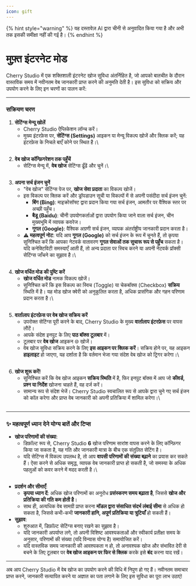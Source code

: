 ```yaml
---
icon: gift
---
```


{% hint style="warning" %}
यह दस्तावेज़ AI द्वारा चीनी से अनुवादित किया गया है और अभी तक इसकी समीक्षा नहीं की गई है।
{% endhint %}

# मुफ़्त इंटरनेट मोड

Cherry Studio में एक शक्तिशाली इंटरनेट खोज सुविधा अंतर्निहित है, जो आपको बातचीत के दौरान वास्तविक समय में नवीनतम वेब जानकारी प्राप्त करने की अनुमति देती है। इस सुविधा को सक्रिय और उपयोग करने के लिए इन चरणों का पालन करें:

***

### सक्रियण चरण

1. **सेटिंग्स मेन्यू खोलें**
   * Cherry Studio ऐप्लिकेशन लॉन्च करें।
   * मुख्य इंटरफ़ेस पर, **सेटिंग्स (Settings)** आइकन या मेन्यू विकल्प खोजें और क्लिक करें; यह इंटरफ़ेस के निचले बाएँ कोने पर स्थित है।\
     <figure><img src="../.gitbook/assets/Pasted image 20250416182458.png" alt=""><figcaption></figcaption></figure>
2. **वेब खोज कॉन्फ़िगरेशन तक पहुँचें**
   * सेटिंग्स मेन्यू में, **वेब खोज** सेटिंग्स ढूँढें और चुनें।\
     <figure><img src="../.gitbook/assets/Pasted image 20250416182559.png" alt=""><figcaption></figcaption></figure>
3. **अपना सर्च इंजन चुनें**
   * "वेब खोज" सेटिंग्स पेज पर, **खोज सेवा प्रदाता** का विकल्प खोजें।
   * इस विकल्प पर क्लिक करें और ड्रॉपडाउन सूची या विकल्पों में से अपनी पसंदीदा सर्च इंजन चुनें:
     * **बिंग (Bing)**: माइक्रोसॉफ्ट द्वारा प्रदान किया गया सर्च इंजन, आमतौर पर वैश्विक स्तर पर अच्छी पहुँच।
     * **बैडू (Baidu)**: चीनी उपयोगकर्ताओं द्वारा उपयोग किया जाने वाला सर्च इंजन, चीन मुख्यभूमि में व्यापक कवरेज।
     * **गूगल (Google)**: वैश्विक अग्रणी सर्च इंजन, व्यापक अंतर्राष्ट्रीय जानकारी प्रदान करता है।
   * **⚠️ महत्वपूर्ण नोट**: यदि आप **गूगल (Google)** को सर्च इंजन के रूप में चुनते हैं, तो कृपया सुनिश्चित करें कि आपका नेटवर्क वातावरण **गूगल सेवाओं तक सुचारू रूप से पहुँच** सकता है। यदि कनेक्टिविटी समस्याएँ आती हैं, तो अन्य प्रदाता पर स्विच करने या अपनी नेटवर्क प्रॉक्सी सेटिंग्स जाँचने का सुझाव है।\
     <figure><img src="../.gitbook/assets/Pasted image 20250416182637.png" alt=""><figcaption></figcaption></figure>
4. **खोज वर्धित मोड की पुष्टि करें**
   * **खोज वर्धित मोड** नामक विकल्प खोजें।
   * सुनिश्चित करें कि इस विकल्प का स्विच (Toggle) या चेकबॉक्स (Checkbox) **सक्रिय** स्थिति में है। यह मोड खोज क्वेरी को अनुकूलित करता है, अधिक प्रासंगिक और गहन परिणाम प्रदान करता है।\
     <figure><img src="../.gitbook/assets/Pasted image 20250416182728.png" alt=""><figcaption></figcaption></figure>
5. **वार्तालाप इंटरफ़ेस पर वेब खोज सक्रिय करें**
   * उपरोक्त सेटिंग्स पूरी करने के बाद, Cherry Studio के मुख्य **वार्तालाप इंटरफ़ेस** पर वापस लौटें।
   * आपके संदेश इनपुट के लिए **पाठ बॉक्स टूलबार** में।
   * टूलबार पर **वेब खोज** आइकन 🌐 खोजें।
   * वेब खोज सुविधा सक्रिय करने के लिए **इस आइकन पर क्लिक करें**। सक्रिय होने पर, यह आइकन **हाइलाइट** हो जाएगा, यह दर्शाता है कि वर्तमान भेजा गया संदेश वेब खोज को ट्रिगर करेगा।\
     <figure><img src="../.gitbook/assets/Pasted image 20250416182812.png" alt=""><figcaption></figcaption></figure>
6. **खोज शुरू करें!**
   * सुनिश्चित करें कि वेब खोज आइकन **सक्रिय स्थिति** में है, फिर इनपुट बॉक्स में आप जो **कीवर्ड, प्रश्न या निर्देश** खोजना चाहते हैं, वह दर्ज करें।
   * सामान्य रूप से संदेश भेजें। Cherry Studio स्वचालित रूप से आपके द्वारा चुने गए सर्च इंजन को कॉल करेगा और प्राप्त वेब जानकारी को अपनी प्रतिक्रिया में शामिल करेगा।\
     <figure><img src="../.gitbook/assets/中美关税新动态.png" alt=""><figcaption></figcaption></figure>

***

### ✨ महत्वपूर्ण ध्यान देने योग्य बातें और टिप्स

* **खोज परिणामों की संख्या**:
  * डिफ़ॉल्ट रूप से, Cherry Studio **6** खोज परिणाम सारांश वापस करने के लिए कॉन्फ़िगर किया जा सकता है, यह गति और जानकारी मात्रा के बीच एक संतुलित सेटिंग है।
  * यदि सेटिंग्स में विकल्प उपलब्ध है, तो आप **वापसी परिणामों की संख्या बढ़ाने** का प्रयास कर सकते हैं। ऐसा करने से अधिक समृद्ध, व्यापक वेब जानकारी प्राप्त हो सकती है, जो समस्या के अधिक पहलुओं को कवर करने में मदद करती है।\
    <figure><img src="../.gitbook/assets/Pasted image 20250416184145.png" alt=""><figcaption></figcaption></figure>
* **प्रदर्शन और सीमाएँ**:
  * **कृपया ध्यान दें**: अधिक खोज परिणामों का अनुरोध **प्रसंस्करण समय बढ़ाता है**, जिससे **खोज और प्रतिक्रिया की गति कम होती है**।
  * साथ ही, अत्यधिक वेब सामग्री प्राप्त करना **मॉडल द्वारा संसाधित संदर्भ लंबाई सीमा** से अधिक हो सकता है, जिससे कभी-कभी **जानकारी हानि, अपूर्ण प्रतिक्रिया या त्रुटियाँ** हो सकती हैं।
* **सुझाव**:
  * शुरुआत में, डिफ़ॉल्ट सेटिंग्स बनाए रखने का सुझाव है।
  * यदि जानकारी अपर्याप्त लगे, तो अपनी विशिष्ट आवश्यकताओं और स्वीकार्य प्रतीक्षा समय के अनुसार, परिणामों की संख्या (यदि विन्यास योग्य है) समायोजित करें।
  * यदि वास्तविक समय जानकारी की आवश्यकता न हो, तो अनावश्यक खोज और संभावित देरी से बचने के लिए टूलबार पर **वेब खोज आइकन पर फिर से क्लिक** करके इसे **बंद** करना याद रखें।

***

अब आप Cherry Studio में वेब खोज का उपयोग करने की विधि में निपुण हो गए हैं। नवीनतम समाचार प्राप्त करने, जानकारी सत्यापित करने या अज्ञात का पता लगाने के लिए इस सुविधा का पूरा लाभ उठाएं!